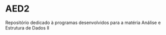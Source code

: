# AED2
Repositório dedicado à programas desenvolvidos para a matéria Análise e Estrutura de Dados II
